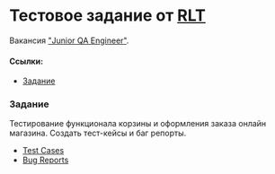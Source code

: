# Тестовое задание от [RLT](https://tglabs.ru/)

Вакансия ["Junior QA Engineer"](https://hh.ru/vacancy/125963032).

#### Ссылки:
*  [Задание](https://docs.google.com/document/d/1V_BxD4ji_oXLVY38PtHfSChu5oONFdTfRmif6Vm1L9E/edit?usp=sharing)

### Задание

Тестирование функционала корзины и оформления заказа онлайн магазина.
Создать тест-кейсы и баг репорты.
* [Test Cases](https://github.com/leryqq/Quality-Assurance-Portfolio/tree/main/TestCases/Web_RLT)
* [Bug Reports](https://github.com/leryqq/Quality-Assurance-Portfolio/tree/main/BugReports/Web_RLT)

